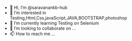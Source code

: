- 👋 Hi, I’m @saravanankb-hub
- 👀 I’m interested in Testing,Html,Css,javaScript,JAVA,BOOTSTRAP,photoshop
- 🌱 I’m currently learning Testing on Selenium
- 💞️ I’m looking to collaborate on ...
- 📫 How to reach me ...

<!---
saravanankb-hub/saravanankb-hub is a ✨ special ✨ repository because its `README.md` (this file) appears on your GitHub profile.
You can click the Preview link to take a look at your changes.
--->
